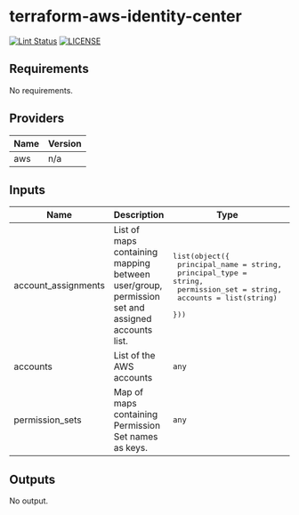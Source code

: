 # terraform-aws-identity-center

[![Lint Status](https://github.com/DNXLabs/terraform-aws-identity-center/workflows/Lint/badge.svg)](https://github.com/DNXLabs/terraform-aws-identity-center/actions)
[![LICENSE](https://img.shields.io/github/license/DNXLabs/terraform-aws-identity-center)](https://github.com/DNXLabs/terraform-aws-identity-center/blob/master/LICENSE)

<!--- BEGIN_TF_DOCS --->

## Requirements

No requirements.

## Providers

| Name | Version |
|------|---------|
| aws | n/a |

## Inputs

| Name | Description | Type | Default | Required |
|------|-------------|------|---------|:--------:|
| account\_assignments | List of maps containing mapping between user/group, permission set and assigned accounts list. | <pre>list(object({<br>    principal_name = string,<br>    principal_type = string,<br>    permission_set = string,<br>    accounts       = list(string)<br>  }))</pre> | n/a | yes |
| accounts | List of the AWS accounts | `any` | n/a | yes |
| permission\_sets | Map of maps containing Permission Set names as keys. | `any` | n/a | yes |

## Outputs

No output.

<!--- END_TF_DOCS --->